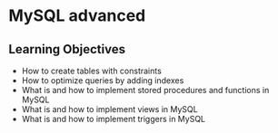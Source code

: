 # MySQL advanced
## Learning Objectives
*   How to create tables with constraints
*   How to optimize queries by adding indexes
*   What is and how to implement stored procedures and functions in MySQL
*   What is and how to implement views in MySQL
*   What is and how to implement triggers in MySQL
